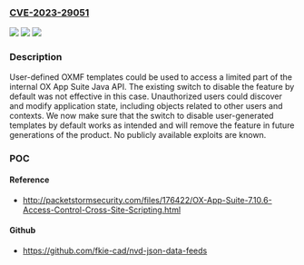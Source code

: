 ### [CVE-2023-29051](https://cve.mitre.org/cgi-bin/cvename.cgi?name=CVE-2023-29051)
![](https://img.shields.io/static/v1?label=Product&message=OX%20App%20Suite&color=blue)
![](https://img.shields.io/static/v1?label=Version&message=0%3C%3D%207.10.6-rev51%20&color=brighgreen)
![](https://img.shields.io/static/v1?label=Vulnerability&message=CWE-284%20Improper%20Access%20Control&color=brighgreen)

### Description

User-defined OXMF templates could be used to access a limited part of the internal OX App Suite Java API. The existing switch to disable the feature by default was not effective in this case. Unauthorized users could discover and modify application state, including objects related to other users and contexts. We now make sure that the switch to disable user-generated templates by default works as intended and will remove the feature in future generations of the product. No publicly available exploits are known.

### POC

#### Reference
- http://packetstormsecurity.com/files/176422/OX-App-Suite-7.10.6-Access-Control-Cross-Site-Scripting.html

#### Github
- https://github.com/fkie-cad/nvd-json-data-feeds

